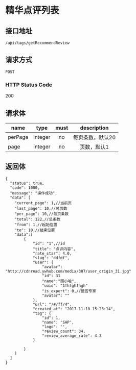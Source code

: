 # 精华点评列表

## 接口地址

`/api/tags/getRecommendReview`

## 请求方式

`POST`

### HTTP Status Code

200

## 请求体

| name     | type     | must     | description |
|----------|:--------:|:--------:|:--------:|
| perPage   | integer   | no     | 每页条数，默认20 |
| page   | integer   | no      | 页数，默认1 |

## 返回体

```json5
{
  "status": true,
  "code": 1000,
  "message": "操作成功",
  "data": [
    "current_page": 1,//当前页
    "last_page": 10,//总页数
    "per_page": 10,//每页条数
    "total": 122,//总条数
    "from": 1,//起始位置
    "to": 10,//结束位置
    "data":[
        {
            "id": "1",//id
            "title": "点评内容",
            "rate_star": 4.0,
            "slug": "ddfdf",
            "user": {
                "avatar": "http://cdnread.ywhub.com/media/307/user_origin_31.jpg"
                "id": 31
                "name":"顾小哈",
                "uuid": "1fhfghfhgh"
                "is_expert": 0,//是否专家
                "avatar": ""
            },
            "url": "/#/ff/4",
            "created_at": "2017-11-10 15:25:14",
            "tag": {
                "id": 1,
                "name": 'SAP',
                "logo": '',
                "review_count": 34,
                "review_average_rate": 4.3
            }
            
        }
    ]
  ]
}
``` 
